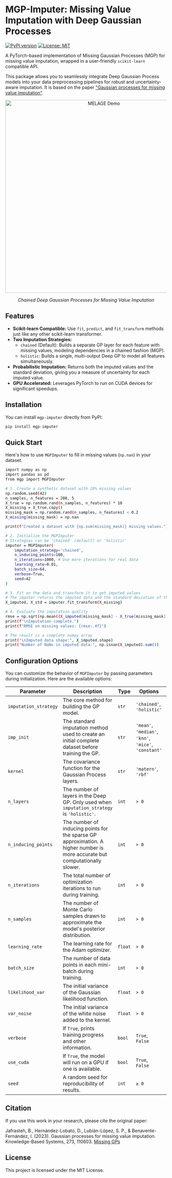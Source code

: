 # MGP-Imputer: Missing Value Imputation with Deep Gaussian Processes
[![PyPI version](https://badge.fury.io/py/mgp-imputer.svg)](https://badge.fury.io/py/mgp-imputer)
[![License: MIT](https://img.shields.io/badge/License-MIT-yellow.svg)](https://opensource.org/licenses/MIT)

A PyTorch-based implementation of Missing Gaussian Processes (MGP) for missing value imputation, wrapped in a user-friendly `scikit-learn` compatible API.

This package allows you to seamlessly integrate Deep Gaussian Process models into your data preprocessing pipelines for robust and uncertainty-aware imputation. It is based on the paper ["Gaussian processes for missing value imputation"](https://www.sciencedirect.com/science/article/pii/S0950705123003532).

<p align="center">
  <img src="https://raw.githubusercontent.com/BahramJafrasteh/MissingGPs/main/mgp.png" alt="MELAGE Demo" width="600"/><br>
  <p align="center">
    <em>Chained Deep Gaussian Processes for Missing Value Imputation</em>  
  </p>
</p>

## Features

- **Scikit-learn Compatible:** Use `fit`, `predict`, and `fit_transform` methods just like any other scikit-learn transformer.
- **Two Imputation Strategies:**
    - `chained` (Default): Builds a separate GP layer for each feature with missing values, modeling dependencies in a chained fashion (MGP).
    - `holistic`: Builds a single, multi-output Deep GP to model all features simultaneously.
- **Probabilistic Imputation:** Returns both the imputed values and the standard deviation, giving you a measure of uncertainty for each imputed value.
- **GPU Accelerated:** Leverages PyTorch to run on CUDA devices for significant speedups.

## Installation

You can install `mgp-imputer` directly from PyPI:

```bash
pip install mgp-imputer
```



## **Quick Start**
Here's how to use `MGPImputer` to fill in missing values (`np.nan`) in your dataset.
```bash
import numpy as np
import pandas as pd
from mgp import MGPImputer

# 1. Create a synthetic dataset with 20% missing values
np.random.seed(42)
n_samples, n_features = 200, 5
X_true = np.random.rand(n_samples, n_features) * 10
X_missing = X_true.copy()
missing_mask = np.random.rand(n_samples, n_features) < 0.2
X_missing[missing_mask] = np.nan

print(f"Created a dataset with {np.sum(missing_mask)} missing values.")

# 2. Initialize the MGPImputer
# Strategies can be 'chained' (default) or 'holistic'
imputer = MGPImputer(
    imputation_strategy='chained',
    n_inducing_points=100,
    n_iterations=1000, # Use more iterations for real data
    learning_rate=0.01,
    batch_size=64,
    verbose=True,
    seed=42
)

# 3. Fit on the data and transform it to get imputed values
# The imputer returns the imputed data and the standard deviation of the predictions
X_imputed, X_std = imputer.fit_transform(X_missing)

# 4. Evaluate the imputation quality
rmse = np.sqrt(np.mean((X_imputed[missing_mask] - X_true[missing_mask])**2))
print(f"\nImputation complete.")
print(f"RMSE on missing values: {rmse:.4f}")

# The result is a complete numpy array
print("\nImputed data shape:", X_imputed.shape)
print("Number of NaNs in imputed data:", np.isnan(X_imputed).sum())
```

## Configuration Options

You can customize the behavior of `MGPImputer` by passing parameters during initialization. Here are the available options:

| Parameter | Description | Type | Options | Default |
|---|---|---|---|---|
| `imputation_strategy` | The core method for building the GP model. | `str` | `'chained'`, `'holistic'` | `'chained'` |
| `imp_init` | The standard imputation method used to create an initial complete dataset before training the GP. | `str` | `'mean'`, `'median'`, `'knn'`, `'mice'`, `'constant'` | `'mean'` |
| `kernel` | The covariance function for the Gaussian Process layers. | `str` | `'matern'`, `'rbf'` | `'matern'` |
| `n_layers` | The number of layers in the Deep GP. Only used when `imputation_strategy` is `'holistic'`. | `int` | `> 0` | `2` |
| `n_inducing_points` | The number of inducing points for the sparse GP approximation. A higher number is more accurate but computationally slower. | `int` | `> 0` | `100` |
| `n_iterations` | The total number of optimization iterations to run during training. | `int` | `> 0` | `10000` |
| `n_samples` | The number of Monte Carlo samples drawn to approximate the model's posterior distribution. | `int` | `> 0` | `20` |
| `learning_rate` | The learning rate for the Adam optimizer. | `float` | `> 0` | `0.01` |
| `batch_size` | The number of data points in each mini-batch during training. | `int` | `> 0` | `128` |
| `likelihood_var` | The initial variance of the Gaussian likelihood function. | `float` | `> 0` | `0.01` |
| `var_noise` | The initial variance of the white noise added to the kernel. | `float` | `> 0` | `0.0001` |
| `verbose` | If `True`, prints training progress and other information. | `bool` | `True`, `False` | `True` |
| `use_cuda` | If `True`, the model will run on a GPU if one is available. | `bool` | `True`, `False` | `True` |
| `seed` | A random seed for reproducibility of results. | `int` | `≥ 0` | `0` |

## **Citation**
If you use this work in your research, please cite the original paper:

Jafrasteh, B., Hernández-Lobato, D., Lubián-López, S. P., & Benavente-Fernández, I. (2023). Gaussian processes for missing value imputation. Knowledge-Based Systems, 273, 110603.
[Missing GPs](https://www.sciencedirect.com/science/article/pii/S0950705123003532)



## License

This project is licensed under the MIT License.

